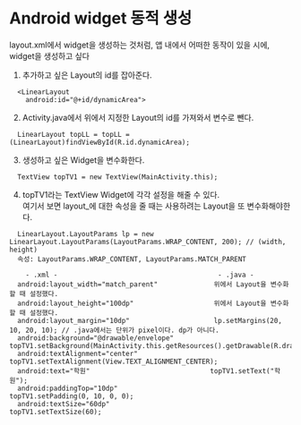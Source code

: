 # Android widget 동적 생성
  layout.xml에서 widget을 생성하는 것처럼, 앱 내에서 어떠한 동작이 있을 시에, widget을 생성하고 싶다
  1. 추가하고 싶은 Layout의 id를 잡아준다.
```
  <LinearLayout
    android:id="@+id/dynamicArea">
```
  2. Activity.java에서 위에서 지정한 Layout의 id를 가져와서 변수로 뺀다.
```
  LinearLayout topLL = topLL = (LinearLayout)findViewById(R.id.dynamicArea);
```
  3. 생성하고 싶은 Widget을 변수화한다.
```
  TextView topTV1 = new TextView(MainActivity.this);
```
  4. topTV1라는 TextView Widget에 각각 설정을 해줄 수 있다.<br>
     여기서 보면 layout_에 대한 속성을 줄 때는 사용하려는 Layout을 또 변수화해야한다.

```
  LinearLayout.LayoutParams lp = new LinearLayout.LayoutParams(LayoutParams.WRAP_CONTENT, 200); // (width, height)
  속성: LayoutParams.WRAP_CONTENT, LayoutParams.MATCH_PARENT

    - .xml -                                        - .java -
  android:layout_width="match_parent"              위에서 Layout을 변수화할 때 설정했다.
  android:layout_height="100dp"                    위에서 Layout을 변수화할 때 설정했다.
  android:layout_margin="10dp"                     lp.setMargins(20, 10, 20, 10); // .java에서는 단위가 pixel이다. dp가 아니다.
  android:background="@drawable/envelope"          topTV1.setBackground(MainActivity.this.getResources().getDrawable(R.drawable.envelope));
  android:textAlignment="center"                   topTV1.setTextAlignment(View.TEXT_ALIGNMENT_CENTER);
  android:text="학원"                              topTV1.setText("학원");
  android:paddingTop="10dp"                        topTV1.setPadding(0, 10, 0, 0);
  android:textSize="60dp"                          topTV1.setTextSize(60);
```

